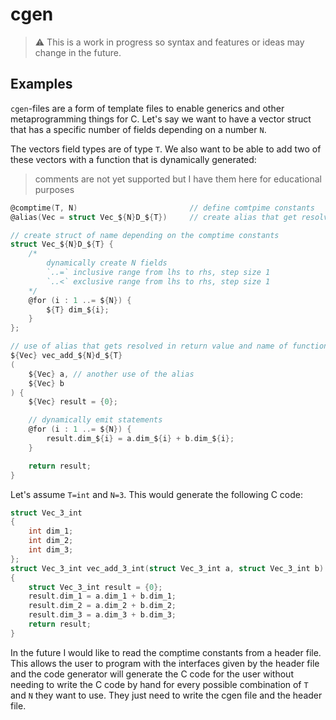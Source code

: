 # cgen
> ⚠️ This is a work in progress so syntax and features or ideas may change in the future.

## Examples
`cgen`-files are a form of template files to enable generics and other
metaprogramming things for C. Let's say we want to have a vector struct that has a specific number of fields depending on a number `N`.

The vectors field types are of type `T`. We also want to be able
to add two of these vectors with a function that is dynamically generated:

> comments are not yet supported but I have them here for educational purposes
```c
@comptime(T, N)                         // define comtpime constants
@alias(Vec = struct Vec_${N}D_${T})     // create alias that get resolved in identifiers

// create struct of name depending on the comptime constants
struct Vec_${N}D_${T} {
    /*
        dynamically create N fields
        `..=` inclusive range from lhs to rhs, step size 1
        `..<` exclusive range from lhs to rhs, step size 1 
    */
    @for (i : 1 ..= ${N}) { 
        ${T} dim_${i};
    }
};

// use of alias that gets resolved in return value and name of function
${Vec} vec_add_${N}d_${T}
(
    ${Vec} a, // another use of the alias
    ${Vec} b
) {
    ${Vec} result = {0};

    // dynamically emit statements
    @for (i : 1 ..= ${N}) {
        result.dim_${i} = a.dim_${i} + b.dim_${i};
    }

    return result;
}
```

Let's assume `T=int` and `N=3`. This would generate the following C code:
```c
struct Vec_3_int
{
    int dim_1;
    int dim_2;
    int dim_3;
};
struct Vec_3_int vec_add_3_int(struct Vec_3_int a, struct Vec_3_int b)
{
    struct Vec_3_int result = {0};
    result.dim_1 = a.dim_1 + b.dim_1;
    result.dim_2 = a.dim_2 + b.dim_2;
    result.dim_3 = a.dim_3 + b.dim_3;
    return result;
}
```

In the future I would like to read the comptime constants from a header file. 
This allows the user to program with the interfaces given by the header file and the code generator will generate the C code for the user without needing to write the C code by hand for every possible combination of `T` and `N` they want to use. They just need to write the cgen file and the header file. 
